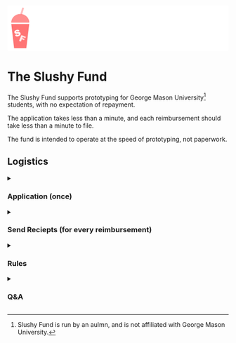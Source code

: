![Slushy Fund gas-station drink container logo](slushy.png)
# The Slushy Fund
The Slushy Fund supports prototyping for George Mason University[^1] students, with no expectation of repayment.

The application takes less than a minute, and each reimbursement should take less than a minute to file. 

The fund is intended to operate at the speed of prototyping, not paperwork. 

## Logistics

<details>
<summary><h3>Application (once)</h3></summary>

Via <a href="https://www.linkedin.com/in/dgramop ">LinkedIn DM to Dhruv</a> explain:<br/>
<ul>
  <li>What are you building?</li>
  <li>Why are you building it?</li>
  <li>Send a picture of your progress so far (even if its just a napkin sketch)</li>
</ul>

Just add me on LinkedIn and DM me your responses. You can also reach out via Discord - I'm in the University Scholars server and the MIX server.<br/><br/>

If I have more questions, I'll follow up. It shouldn't take more than 30 seconds to apply.<br/><br/>

I'm setting aside a total of $2,000 for all applicants combined, for the 2025-2026 academic year. Not much, but we'll see how far we can stretch it!
</details>

<details>
<summary><h3>Send Reciepts (for every reimbursement)</h3></summary>
Every purchase must be backed by a reciept you send me over LinkedIn, which I will then reimburse.<br/><br/>

You can apply for particular purchase in advance. This way we can set aside the money + let you know that you expense is good.<br/><br/>

You can also do cowboy reimbursements (where you buy the thing and then submit the reciept instead of asking in advance), but there's a risk I'll say no, run out of money to allocate, or improve the rules.<br/><br/>

Usual disclaimer that I reserve the right to say to no for any reason or no reason at all.
</details>

<details>
<summary><h3>Rules</h3></summary>

<h4>No academic projects (classwork or funded research)</h4>
Things you're "required" to build (for class, for work, or for your thesis) can be cool, but that's not what this fund is for.<br/>
There are tons of grants and funds already in place for this.<br/><br/>

This money is intended to fund passion projects.<br/><br/>

<h4>You still own everything</h4>
You own your intellectual property, and you own the stuff you bought (even after I reimburse it).<br/><br/>

However, you grant me a license to share the photos of your work & undetailed descriptions of your project. This is so I can build a case for this sort of "ad-hoc" funding<br/>
</details>

[^1]: Slushy Fund is run by an aulmn, and is not affiliated with George Mason University.

<details>
<summary><h3>Q&A</h3></summary>

<h4>What are some examples of things I can use this for?</h4>
<ul>
<li>Printer filament, and other supplies</li>
<li>Items used and consumed in the development of your project (microcontrollers, sensors, fasteners, modules etc.)</li>
</ul>
Please use this money in good-faith towards actually achieving your project. This fund has few rules - let's try to keep it that way! <br/><br/>

<h4>Why?</h4>
In the grand scheme of alumni contributions, my $2,000 is a rounding error.<br/><br/>

There are many good reasons to contribute straight to the university. There is no mechanism I'm aware of that directly disperses funds to students in a way that keeps up with the speed of prototyping.<br/><br/>

This fund probably won't last all year.<br/><br/>

I'm not sure I'm going to do this again next year, let's see how this one goes! <br/><br/>

<h4>What about the Student Funding Board (SFB)? Aren't they unable to actually spend all their money?</h4>
GMU's existing Student Fund is "underallocated", but still denies most legitimate prototyping-related requests, largely due to tracability & inventory of all purchased items.<br/><br/>

Their contrived process requires RSO's to fill out multi-page rubrics, take mandatory online trainings, review <a href="https://si.gmu.edu/wp-content/uploads/2018/03/FM-1-5-presentation-2017-2018_January-2018-Version.pdf">50-slide presentations</a>, and wait several weeks only to recieve a denial.<br><br/>

Whether by cynical state regulation or by internal bureaucracy/politics, the SFB is unable to effectively fund hardware STEM projects that RSOs come together to build.<br/><br/>

I want to bring a culture of saying "yes" to non-academic STEM project funding in the MIX.<br/><br/>

It should't take weeks to request a $50 reimbursement and signatures from the entire GMU finance deparment for a legimiate request for microcontrollers to be denied.<br/><br/>

De-minimis purchases of parts used-and-consumed by a project should not require on-campus inventory presence.<br/><br/>

<h4>Why reimbursements?</h4>
If I give out a block grant, I can't reallocate that money to another project (if, for example, the recipient(s) loses interest in their project and no longer needs parts)<br/><br/>

<h4>Whose money is this?</h4>
My name is <a href="https://dgramop.xyz">Dhruv</a>
<br/>
I was in the class of 2024, where I got a major in computer science and jetissoned my second math major to get into industry. I was proud<br/>
<br/>
I was a teaching assistant (TA) for CS department. After almost unionizing the TA's because our $10/hr stipend was left unpaid nearly for over 3 months, I left this job with some of my friends to start https://passcs.io. I was able to achieve several financial goals through this buisness, until I handed over the company to another tutor<br/>
<br/>
This experience created my despise for the back-office bean-counters that do not meaningfully improve the student or faculty experience. Hot take: if the bean-counters can't effectively discharge the University's legal obligations, how can we expect them to effectively administer innovation & academic funding?<br/><br/>
<!--<details>
<summary>Aside: How I lost faith in back-office payroll/finance types at GMU</summary>
I earned my despise for back-office bean-counters after the following conversation with payroll:<br/>
<br/>

| | |
| -- | -- |
| Me | "Yes, I know you said it's the computer science department that hasn't done their paperwork. The last time I called them, they said they've done the paperwork and you haven't processed it. We've tried waiting weeks, we've tried waiting months. So who do I belive" | 
| Payroll | "Well I can't do anything until they send us their paperwork" | 
| Me | "Can you follow up with them and ask them for their paperwork? There's more than a dozen of us that haven't been paid yet" | 
| Payroll | "I'm not sure, they would have to send us paperwork" | 
| Me | "Is the problem that you don't know who to contact? I can put you in touch with the right people in CS department" | 
| Payroll | "We're just going to have to wait for CS department to send us their paperwork" | 
| Me | "It's not clear that they even know they owe you paperwork. Can /you/ contact them" | 
| Payroll | "It's not my job" | 
| Me | "We could really use an advocate here to see this through. There a lot of people that haven't been paid yet. Will you be our advocate?" | 
| Payroll | "... Sorry that's just not my job" | 
| Me | "I figured. So I'm actually in Finley lot next to the USPS mail dropbox" | 
| Payroll | "..." |
| Me | "In my hand I've got filled copies of the wage complaint form adressed to the Virginia Department of Labor and Industry from 6 of the TA's that haven't been paid yet, along with my own" |
| Me | "It sounds like payroll is having some resourcing problems - maybe you're understaffed if you can't do your job? A Department of Labor and Industry investigation may help your head of payroll (name drop) mobilize more resources for your department" |
| Payroll | "Alight, just hang on. Let me talk to my boss and get in touch with CS department. I'll make sure you hear back by the end of the week" |

With few exceptions, everyone was paid by the following week.

When payroll/fund administrators are so far separated from the day-to-day affairs of the University, burdened by state regulation, and don't care to take ownership for their results, we end up with an ineffective high-overhead system.

Even in the case of a hard legal obligation to pay employees, our bean-counters coudn't hack it. In the case of SFB, there isn't even a hard legal obligation to dispurse funds. This is why I don't feel that my tiny allocation is redundant.

If anybody cares to figure out how to change this, I'm all ears. Too late for me, maybe not for a future class?
</details>
<br/><br/>
-->
While I was a resident advisor, I got to watch the de-facto organizer of my floor rally his neighbors to build various applied engineering projects, including a fixed-wing UAS.<br/><br/>

The following semester, after I moved to San Francisco for tech work, I had the privilege of seeing those same residents at <a href="https://opensauce.com/">Open Sauce</a>, where they presented their work.<br/><br/>

I have several other stories of projects those students built in the dorms, in spite of hurdles created by University Life regulation and a finite budget. These are the kinds of projects I want to enable, and that bring glory to our alma-mater in the eyes of modern industry. 
</details>

